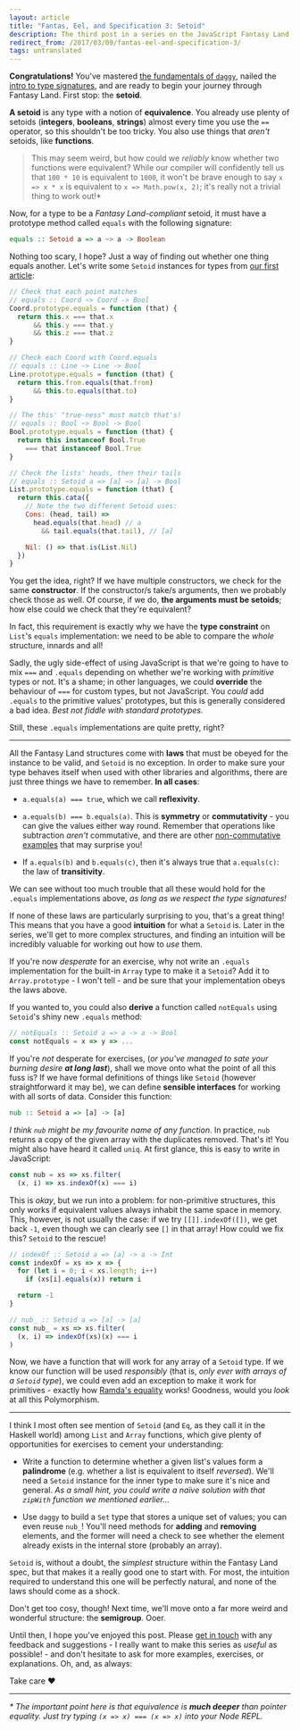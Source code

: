 ```yaml
---
layout: article
title: "Fantas, Eel, and Specification 3: Setoid"
description: The third post in a series on the JavaScript Fantasy Land specification.
redirect_from: /2017/03/09/fantas-eel-and-specification-3/
tags: untranslated
---
```


**Congratulations!** You've mastered [the fundamentals of `daggy`](/2017/03/03/fantas-eel-and-specification/), nailed the [intro to type signatures](/2017/03/08/fantas-eel-and-specification-2/), and are ready to begin your journey through Fantasy Land. First stop: the **setoid**.

**A setoid** is any type with a notion of **equivalence**. You already use plenty of setoids (**integers**, **booleans**, **strings**) almost every time you use the `==` operator, so this shouldn't be too tricky. You also use things that _aren't_ setoids, like **functions**.

> This may seem weird, but how could we _reliably_ know whether two functions were equivalent? While our compiler will confidently tell us that `100 * 10` is equivalent to `1000`, it won't be brave enough to say `x => x * x` is equivalent to `x => Math.pow(x, 2)`; it's really not a trivial thing to work out!*

Now, for a type to be a _Fantasy Land-compliant_ setoid, it must have a prototype method called `equals` with the following signature:

```haskell
equals :: Setoid a => a ~> a -> Boolean
```

Nothing too scary, I hope? Just a way of finding out whether one thing equals another. Let's write some `Setoid` instances for types from [our first article](/2017/03/03/fantas-eel-and-specification/):

```javascript
// Check that each point matches
// equals :: Coord ~> Coord -> Bool
Coord.prototype.equals = function (that) {
  return this.x === that.x
      && this.y === that.y
      && this.z === that.z
}

// Check each Coord with Coord.equals
// equals :: Line ~> Line -> Bool
Line.prototype.equals = function (that) {
  return this.from.equals(that.from)
      && this.to.equals(that.to)
}

// The this' "true-ness" must match that's!
// equals :: Bool ~> Bool -> Bool
Bool.prototype.equals = function (that) {
  return this instanceof Bool.True
    === that instanceof Bool.True
}

// Check the lists' heads, then their tails
// equals :: Setoid a => [a] ~> [a] -> Bool
List.prototype.equals = function (that) {
  return this.cata({
    // Note the two different Setoid uses:
    Cons: (head, tail) =>
      head.equals(that.head) // a
        && tail.equals(that.tail), // [a]

    Nil: () => that.is(List.Nil)
  })
}
```

You get the idea, right? If we have multiple constructors, we check for the same **constructor**. If the constructor/s take/s arguments, then we probably check those as well. Of course, if we do, **the arguments must be setoids**; how else could we check that they're equivalent?

In fact, this requirement is exactly why we have the **type constraint** on `List`'s `equals` implementation: we need to be able to compare the _whole_ structure, innards and all!

Sadly, the ugly side-effect of using JavaScript is that we're going to have to mix `===` and `.equals` depending on whether we're working with _primitive_ types or not. It's a shame; in other languages, we could **override** the behaviour of `===` for custom types, but not JavaScript. You _could_ add `.equals` to the primitive values' prototypes, but this is generally considered a bad idea. _Best not fiddle with standard prototypes._

Still, these `.equals` implementations are quite pretty, right?

---

All the Fantasy Land structures come with **laws** that must be obeyed for the instance to be valid, and `Setoid` is no exception. In order to make sure your type behaves itself when used with other libraries and algorithms, there are just three things we have to remember. **In all cases**:

- `a.equals(a) === true`, which we call **reflexivity**.

- `a.equals(b) === b.equals(a)`. This is **symmetry** or **commutativity** - you can give the values either way round. Remember that operations like subtraction _aren't_ commutative, and there are other [non-commutative examples](https://www.quora.com/Is-floating-point-addition-commutative-and-associative) that may surprise you!

- If `a.equals(b)` and `b.equals(c)`, then it's always true that `a.equals(c)`: the law of **transitivity**.

We can see without too much trouble that all these would hold for the `.equals` implementations above, _as long as we respect the type signatures!_

If none of these laws are particularly surprising to you, that's a great thing! This means that you have a good **intuition** for what a `Setoid` is. Later in the series, we'll get to more complex structures, and finding an intuition will be incredibly valuable for working out how to _use_ them.

If you're now _desperate_ for an exercise, why not write an `.equals` implementation for the built-in `Array` type to make it a `Setoid`? Add it to `Array.prototype` - I won't tell - and be sure that your implementation obeys the laws above.

If you wanted to, you could also **derive** a function called `notEquals` using `Setoid`'s shiny new `.equals` method:

```javascript
// notEquals :: Setoid a => a -> a -> Bool
const notEquals = x => y => ...
```

If you're _not_ desperate for exercises, (_or you've managed to sate your burning desire **at long last**_), shall we move onto what the point of all this fuss is? If we have formal definitions of things like `Setoid` (however straightforward it may be), we can define **sensible interfaces** for working with all sorts of data. Consider this function:

```haskell
nub :: Setoid a => [a] -> [a]
```

_I think `nub` might be my favourite name of any function_. In practice, `nub` returns a copy of the given array with the duplicates removed. That's it! You might also have heard it called `uniq`. At first glance, this is easy to write in JavaScript:

```javascript
const nub = xs => xs.filter(
  (x, i) => xs.indexOf(x) === i)
```

This is _okay_, but we run into a problem: for non-primitive structures, this only works if equivalent values always inhabit the same space in memory. This, however, is not usually the case: if we try `[[]].indexOf([])`, we get back `-1`, even though we can clearly see `[]` in that array! How could we fix this? `Setoid` to the rescue!

```javascript
// indexOf :: Setoid a => [a] -> a -> Int
const indexOf = xs => x => {
  for (let i = 0; i < xs.length; i++)
    if (xs[i].equals(x)) return i

  return -1
}

// nub_ :: Setoid a => [a] -> [a]
const nub_ = xs => xs.filter(
  (x, i) => indexOf(xs)(x) === i
)
```

Now, we have a function that will work for any array of a `Setoid` type. If we know our function will be used _responsibly_ (that is, _only ever with arrays of a `Setoid` type_), we could even add an exception to make it work for primitives - exactly how [Ramda's equality](https://github.com/ramda/ramda/blob/v0.23.0/src/internal/_equals.js#L22) works! Goodness, would you _look_ at all this Polymorphism.

---

I think I most often see mention of `Setoid` (and `Eq`, as they call it in the Haskell world) among `List` and `Array` functions, which give plenty of opportunities for exercises to cement your understanding:

- Write a function to determine whether a given list's values form a **palindrome** (e.g. whether a list is equivalent to itself _reversed_). We'll need a `Setoid` instance for the inner type to make sure it's nice and general. _As a small hint, you could write a naïve solution with that `zipWith` function we mentioned earlier..._

- Use `daggy` to build a `Set` type that stores a unique set of values; you can even reuse `nub_`! You'll need methods for **adding** and **removing** elements, and the former will need a check to see whether the element already exists in the internal store (probably an array).

`Setoid` is, without a doubt, the _simplest_ structure within the Fantasy Land spec, but that makes it a really good one to start with. For most, the intuition required to understand this one will be perfectly natural, and none of the laws should come as a shock.

Don't get too cosy, though! Next time, we'll move onto a far more weird and wonderful structure: the **semigroup**. Ooer.

Until then, I hope you've enjoyed this post. Please [get in touch](https://twitter.com/am_i_tom) with any feedback and suggestions - I really want to make this series as _useful_ as possible! - and don't hesitate to ask for more examples, exercises, or explanations. Oh, and, as always:

Take care &hearts;

---

_* The important point here is that equivalence is **much deeper** than pointer equality. Just try typing `(x => x) === (x => x)` into your Node REPL._
